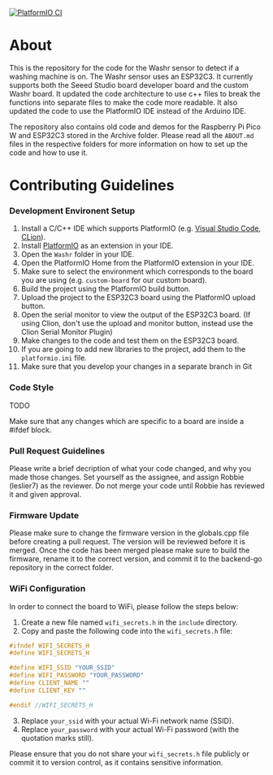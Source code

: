 [![PlatformIO CI](https://github.com/Spaceona/Washr/actions/workflows/PlatformIO_CI.yaml/badge.svg)](https://github.com/Spaceona/Washr/actions/workflows/PlatformIO_CI.yaml)

# About
This is the repository for the code for the Washr sensor to detect if a washing machine is on.
The Washr sensor uses an ESP32C3. It currently supports both the Seeed Studio board developer board and the custom Washr board.
It updated the code architecture to use c++ files to break the functions into separate files to make the code more readable.
It also updated the code to use the PlatformIO IDE instead of the Arduino IDE.

The repository also contains old code and demos for the Raspberry Pi Pico W and ESP32C3 stored in the Archive folder.
Please read all the `ABOUT.md` files in the respective folders for more information on how to set up the code and how to use it. 

# Contributing Guidelines

### Development Environent Setup
1. Install a C/C++ IDE  which supports PlatformIO (e.g. [Visual Studio Code](https://code.visualstudio.com/), [CLion](https://www.jetbrains.com/clion/)).
2. Install [PlatformIO](https://platformio.org/install/) as an extension in your IDE.
3. Open the `Washr` folder in your IDE.
4. Open the PlatformIO Home from the PlatformIO extension in your IDE.
5. Make sure to select the environment which corresponds to the board you are using (e.g. `custom-board` for our custom board).
5. Build the project using the PlatformIO build button.
6. Upload the project to the ESP32C3 board using the PlatformIO upload button.
7. Open the serial monitor to view the output of the ESP32C3 board. (If using Clion, don't use the upload and monitor button, instead use the Clion Serial Monitor Plugin)
8. Make changes to the code and test them on the ESP32C3 board.
9. If you are going to add new libraries to the project, add them to the `platformio.ini` file.
10. Make sure that you develop your changes in a separate branch in Git

### Code Style
TODO

Make sure that any changes which are specific to a board are inside a #ifdef block.

### Pull Request Guidelines
Please write a brief decription of what your code changed, and why you made those changes. Set yourself as the assignee, and assign Robbie (leslier7) as the reviewer. Do not merge your code until Robbie has reviewed it and given approval.

### Firmware Update
Please make sure to change the firmware version in the globals.cpp file before creating a pull request. The version will be reviewed before it is merged. Once the code has been merged please make sure to build the firmware, rename it to the correct version, and commit it to the backend-go repository in the correct folder.

### WiFi Configuration
In order to connect the board to WiFi, please follow the steps below:

1. Create a new file named `wifi_secrets.h` in the `include` directory.
2. Copy and paste the following code into the `wifi_secrets.h` file:

```c
#ifndef WIFI_SECRETS_H
#define WIFI_SECRETS_H

#define WIFI_SSID "YOUR_SSID"
#define WIFI_PASSWORD "YOUR_PASSWORD"
#define CLIENT_NAME ""
#define CLIENT_KEY ""

#endif //WIFI_SECRETS_H
```

3. Replace `your_ssid` with your actual Wi-Fi network name (SSID).
4. Replace `your_password` with your actual Wi-Fi password (with the quotation marks still).

Please ensure that you do not share your `wifi_secrets.h` file publicly or commit it to version control, as it contains sensitive information.
